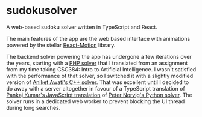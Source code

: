 # sudokusolver

A web-based sudoku solver written in TypeScript and React.

The main features of the app are the web based interface with animations powered
by the stellar [React-Motion](https://github.com/chenglou/react-motion)
library.

The backend solver powering the app has undergone a few iterations over the
years, starting with a [PHP solver](https://github.com/pengmai/php-sudokusolver)
that I translated from an assignment from my time taking CSC384: Intro to
Artificial Intelligence. I wasn't satisfied with the performance of that solver,
so I switched it with a slightly modified version of
[Aniket Awati's C++ solver](https://github.com/aniketawati/Sudoku-Solver). That
was excellent until I decided to do away with a server altogether in favour of a
TypeScript translation of
[Pankaj Kumar's JavaScript translation](http://pankaj-k.net/weblog/2007/03/sudoku_solving_program_transla.html)
of [Peter Norvig's Python solver](https://norvig.com/sudoku.html). The solver
runs in a dedicated web worker to prevent blocking the UI thread during long
searches.
